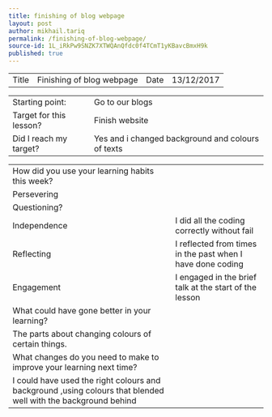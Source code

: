 ```yaml
---
title: finishing of blog webpage
layout: post
author: mikhail.tariq
permalink: /finishing-of-blog-webpage/
source-id: 1L_iRkPw9SNZK7XTWQAnQfdc0f4TCmT1yKBavcBmxH9k
published: true
---
```

<table>
  <tr>
    <td>Title</td>
    <td>Finishing of blog webpage</td>
    <td>Date</td>
    <td>13/12/2017</td>
  </tr>
</table>


<table>
  <tr>
    <td>Starting point:</td>
    <td>Go to our blogs</td>
  </tr>
  <tr>
    <td>Target for this lesson?</td>
    <td>Finish website</td>
  </tr>
  <tr>
    <td>Did I reach my target? </td>
    <td>Yes and i changed background and colours of texts</td>
  </tr>
</table>


<table>
  <tr>
    <td>How did you use your learning habits this week?</td>
    <td></td>
  </tr>
  <tr>
    <td>Persevering</td>
    <td></td>
  </tr>
  <tr>
    <td>Questioning?</td>
    <td></td>
  </tr>
  <tr>
    <td>Independence</td>
    <td>I did all the coding correctly without fail</td>
  </tr>
  <tr>
    <td>Reflecting</td>
    <td>I reflected from times in the past when I have done coding</td>
  </tr>
  <tr>
    <td>Engagement</td>
    <td>I engaged in the brief talk at the start of the lesson</td>
  </tr>
  <tr>
    <td>What could have gone better in your learning?</td>
    <td></td>
  </tr>
  <tr>
    <td>The parts about changing colours of certain things.</td>
    <td></td>
  </tr>
  <tr>
    <td>What changes do you need to make to improve your learning next time?</td>
    <td></td>
  </tr>
  <tr>
    <td>I could have used the right colours and background ,using colours that blended well with the background behind</td>
    <td></td>
  </tr>
</table>


